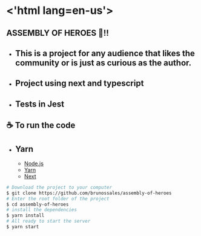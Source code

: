 # <'html lang=en-us'> 

## ASSEMBLY OF HEROES 🚀!!

- ## This is a project for any audience that likes the community or is just as curious as the author.

- ## Project using next and typescript

- ## Tests in Jest

<h2>☕ To run the code </h2>

- <h2>Yarn</h2>

  - [Node.js](https://nodejs.org/en/)
  - [Yarn](https://yarnpkg.com/)
  - [Next](https://nextjs.org/)

```bash
# Download the project to your computer
$ git clone https://github.com/brunossales/assembly-of-heroes
# Enter the root folder of the project
$ cd assembly-of-heroes
# install the dependencies
$ yarn install
# All ready to start the server
$ yarn start